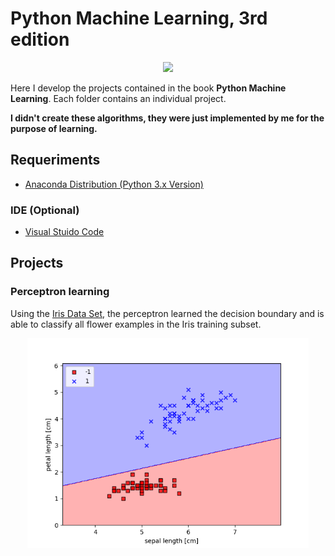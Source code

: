 # Python Machine Learning, 3rd edition


<p align="center">
  <a href="https://www.amazon.com.br/dp/B07VBLX2W7/ref=dp-kindle-redirect?_encoding=UTF8&btkr=1">
    <img src="https://images-na.ssl-images-amazon.com/images/I/41JKpkymExL._SX260_.jpg" width="400">
  </a>
</p>

Here I develop the projects contained in the book ****Python Machine Learning****. Each folder contains an individual project.


****I didn't create these algorithms, they were just implemented by me for the purpose of learning.****

## Requeriments

- [Anaconda Distribution (Python 3.x Version)](https://www.anaconda.com/distribution/)

### IDE (Optional)
- [Visual Stuido Code](https://code.visualstudio.com/)

## Projects

### Perceptron learning

Using the [Iris Data Set](https://archive.ics.uci.edu/ml/datasets/iris), the perceptron learned the decision boundary and is able to classify all flower examples in the Iris training subset.

<p align="center">
    <img src="./Perceptron Learning/result.png" width="450">
</p>


